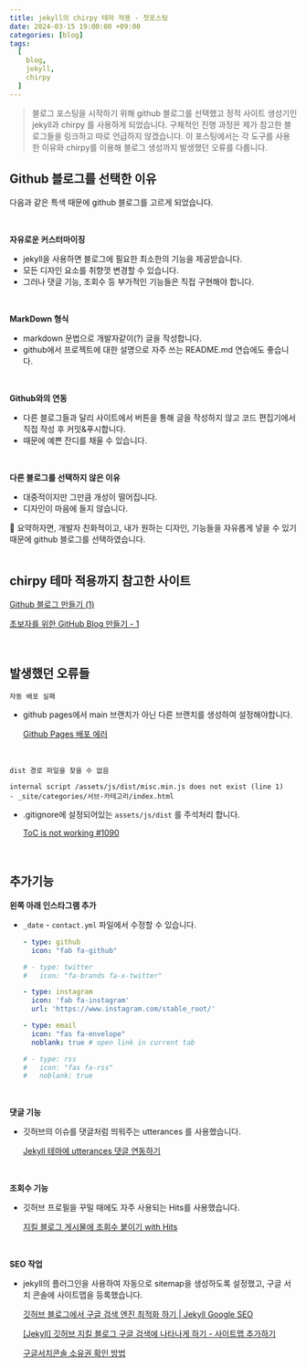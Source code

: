 ```yaml
---
title: jekyll의 chirpy 테마 적용 - 첫포스팅
date: 2024-03-15 19:00:00 +09:00
categories: [blog]
tags:
  [
    blog,
    jekyll,
    chirpy
  ]
---
```


> 블로그 포스팅을 시작하기 위해 github 블로그를 선택했고 정적 사이트 생성기인 jekyll과 chirpy 를 사용하게 되었습니다.
> 구체적인 진행 과정은 제가 참고한 블로그들을 링크하고 따로 언급하지 않겠습니다.
> 이 포스팅에서는 각 도구를 사용한 이유와 chirpy를 이용해 블로그 생성까지 발생했던 오류를 다룹니다.

## Github 블로그를 선택한 이유

다음과 같은 특색 때문에 github 블로그를 고르게 되었습니다.

<br>

**자유로운 커스터마이징**

- jekyll을 사용하면 블로그에 필요한 최소한의 기능을 제공받습니다.
- 모든 디자인 요소를 취향껏 변경할 수 있습니다.
- 그러나 댓글 기능, 조회수 등 부가적인 기능들은 직접 구현해야 합니다.

<br>

**MarkDown 형식**

- markdown 문법으로 개발자같이(?) 글을 작성합니다.
- github에서 프로젝트에 대한 설명으로 자주 쓰는 README.md 연습에도 좋습니다.

<br>

**Github와의 연동**

- 다른 블로그들과 달리 사이트에서 버튼을 통해 글을 작성하지 않고 코드 편집기에서 직접 작성 후 커밋&푸시합니다.
- 때문에 예쁜 잔디를 채울 수 있습니다.

<br>

**다른 블로그를 선택하지 않은 이유**

- 대중적이지만 그만큼 개성이 떨어집니다.
- 디자인이 마음에 들지 않습니다.

<div class="spotlight1">
🤔 요약하자면, 개발자 친화적이고, 내가 원하는 디자인, 기능들을 자유롭게 넣을 수 있기 때문에 github 블로그를 선택하였습니다.
</div>

<br>

## chirpy 테마 적용까지 참고한 사이트

[Github 블로그 만들기 (1)](https://devpro.kr/posts/Github-%EB%B8%94%EB%A1%9C%EA%B7%B8-%EB%A7%8C%EB%93%A4%EA%B8%B0-(1)/)

[초보자를 위한 GitHub Blog 만들기 - 1](https://wlqmffl0102.github.io/posts/Making-Git-blogs-for-beginners-1/)

<br>

## 발생했던 오류들

`자동 배포 실패`

- github pages에서 main 브랜치가 아닌 다른 브랜치를 생성하여 설정해야합니다.

  [Github Pages 배포 에러](https://shirohoo.github.io/debugging/2021-07-04-debugging-10/)

<br>

`dist 경로 파일을 찾을 수 없음`
```
internal script /assets/js/dist/misc.min.js does not exist (line 1)
- _site/categories/서브-카테고리/index.html
```
- .gitignore에 설정되어있는 `assets/js/dist` 를 주석처리 합니다.

  [ToC is not working #1090](https://github.com/cotes2020/jekyll-theme-chirpy/issues/1090)

<br>

## 추가기능

**왼쪽 아래 인스타그램 추가**

- `_date` - `contact.yml` 파일에서 수정할 수 있습니다.

  ```yaml
  - type: github
    icon: "fab fa-github"

  # - type: twitter
  #   icon: "fa-brands fa-x-twitter"

  - type: instagram
    icon: 'fab fa-instagram'
    url: 'https://www.instagram.com/stable_root/'

  - type: email
    icon: "fas fa-envelope"
    noblank: true # open link in current tab

  # - type: rss
  #   icon: "fas fa-rss"
  #   noblank: true
  ```

<br>

**댓글 기능**

- 깃허브의 이슈를 댓글처럼 띄워주는 utterances 를 사용했습니다.

  [Jekyll 테마에 utterances 댓글 연동하기](https://www.irgroup.org/posts/utternace-comments-system/)

<br>

**조회수 기능**

- 깃허브 프로필을 꾸밀 때에도 자주 사용되는 Hits를 사용했습니다.

  [지킬 블로그 게시물에 조회수 붙이기 with Hits](https://datainclude.me/posts/%EC%A7%80%ED%82%AC_%EB%B8%94%EB%A1%9C%EA%B7%B8_%EA%B2%8C%EC%8B%9C%EB%AC%BC%EC%97%90_%EC%A1%B0%ED%9A%8C%EC%88%98_%EB%B6%99%EC%9D%B4%EA%B8%B0_with_Hits/)

<br>

**SEO 작업**

- jekyll의 플러그인을 사용하여 자동으로 sitemap을 생성하도록 설정했고, 구글 서치 콘솔에 사이트맵을 등록했습니다.

  [깃허브 블로그에서 구글 검색 엔진 최적화 하기 | Jekyll Google SEO](https://standing-o.github.io/posts/jekyll-seo/)

  [[Jekyll] 깃허브 지킬 블로그 구글 검색에 나타나게 하기 - 사이트맵 추가하기](https://chaerim-kim.github.io/jekyll%20blog/Jekyll-1/)

  [구글서치콘솔 소유권 확인 방법](https://lotis.tistory.com/90)